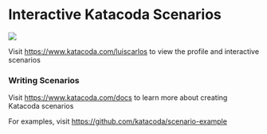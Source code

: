 # Interactive Katacoda Scenarios

[![](http://shields.katacoda.com/katacoda/luiscarlos/count.svg)](https://www.katacoda.com/luiscarlos "Get your profile on Katacoda.com")

Visit https://www.katacoda.com/luiscarlos to view the profile and interactive scenarios

### Writing Scenarios
Visit https://www.katacoda.com/docs to learn more about creating Katacoda scenarios

For examples, visit https://github.com/katacoda/scenario-example
